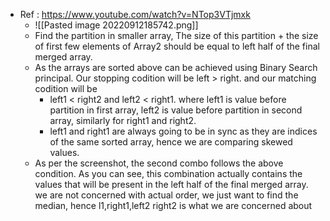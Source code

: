 - Ref : https://www.youtube.com/watch?v=NTop3VTjmxk
	- ![[Pasted image 20220912185742.png]]
	- Find the partition in smaller array, The size of this partition + the size of first few elements of Array2 should be equal to left half of the final merged array.
	- As the arrays are sorted above can be achieved using Binary Search principal. Our stopping codition will be left > right. and our matching codition will be
		- left1 < right2 and left2 < right1. where left1 is value before partition in first array, left2 is value before partition in second array, similarly for right1 and right2.
		- left1 and right1 are always going to be in sync as they are indices of the same sorted array, hence we are comparing skewed values.
	- As per the screenshot, the second combo follows the above condition. As you can see, this combination actually contains the values that will be present in the left half of the final merged array. we are not concerned with actual order, we just want to find the median, hence l1,right1,left2 right2 is what we are concerned about 